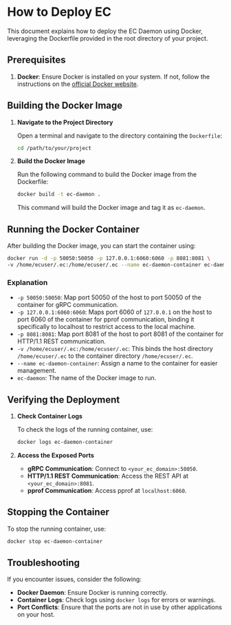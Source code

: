 # How to Deploy EC

This document explains how to deploy the EC Daemon using Docker, leveraging the
Dockerfile provided in the root directory of your project.

## Prerequisites

1. **Docker**: Ensure Docker is installed on your system. If not, follow the
instructions on the
[official Docker website](https://docs.docker.com/get-docker/).

## Building the Docker Image

1. **Navigate to the Project Directory**

   Open a terminal and navigate to the directory containing the `Dockerfile`:

   ```bash
   cd /path/to/your/project
   ```

2. **Build the Docker Image**

   Run the following command to build the Docker image from the Dockerfile:

   ```bash
   docker build -t ec-daemon .
   ```

   This command will build the Docker image and tag it as `ec-daemon`.

## Running the Docker Container

After building the Docker image, you can start the container using:

```bash
docker run -d -p 50050:50050 -p 127.0.0.1:6060:6060 -p 8081:8081 \
-v /home/ecuser/.ec:/home/ecuser/.ec --name ec-daemon-container ec-daemon
```

### Explanation

- `-p 50050:50050`: Map port 50050 of the host to port 50050 of the container
for gRPC communication.
- `-p 127.0.0.1:6060:6060`: Maps port 6060 of `127.0.0.1` on the host to port
6060 of the container for pprof communication, binding it specifically to
localhost to restrict access to the local machine.
- `-p 8081:8081`: Map port 8081 of the host to port 8081 of the container for
HTTP/1.1 REST communication.
- `-v /home/ecuser/.ec:/home/ecuser/.ec`: This binds the host directory
`/home/ecuser/.ec` to the container directory `/home/ecuser/.ec`.
- `--name ec-daemon-container`: Assign a name to the container for easier
management.
- `ec-daemon`: The name of the Docker image to run.

## Verifying the Deployment

1. **Check Container Logs**

   To check the logs of the running container, use:

   ```bash
   docker logs ec-daemon-container
   ```

2. **Access the Exposed Ports**

   - **gRPC Communication**: Connect to `<your_ec_domain>:50050`.
   - **HTTP/1.1 REST Communication**: Access the REST API at `<your_ec_domain>:8081`.
   - **pprof Communication**: Access pprof at `localhost:6060`.

## Stopping the Container

To stop the running container, use:

```bash
docker stop ec-daemon-container
```

## Troubleshooting

If you encounter issues, consider the following:

- **Docker Daemon**: Ensure Docker is running correctly.
- **Container Logs**: Check logs using `docker logs` for errors or warnings.
- **Port Conflicts**: Ensure that the ports are not in use by other applications on your host.
